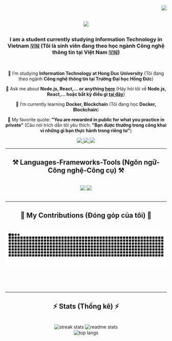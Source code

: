 <img align="right" src="https://visitor-badge.laobi.icu/badge?page_id=ntdat812.ntdat812" />

<h1 align="center">
    <img src="https://readme-typing-svg.herokuapp.com/?font=Righteous&size=35&center=true&vCenter=true&width=500&height=70&duration=4000&lines=Hi+There!+👋;+I'm+Dat+Phit!;+08+/+12+/+2003" />
</h1>

<h3 align="center">I am a student currently studying Information Technology in Vietnam 🇻🇳 (Tôi là sinh viên đang theo học ngành Công nghệ thông tin tại Việt Nam 🇻🇳)</h3>


<br/>

<div align="center">

 🌟 I’m studying **Information Technology at Hong Duc University** (Tôi đang theo ngành **Công nghệ thông tin tại Trường Đại học Hồng Đức**)

 💬 Ask me about **Node.js, React,... or anything [here](https://github.com/ntdat812/ntdat812/issues)** (Hãy hỏi tôi về **Node.js, React,... hoặc bất kỳ điều gì [tại đây](https://github.com/ntdat812/ntdat812/issues)**)

 🌱 I’m currently learning **Docker, Blockchain** (Tôi đang học **Docker, Blockchain**)

 📜 My favorite quote: **"You are rewarded in public for what you practice in private"** (Câu nói trích dẫn tôi yêu thích: **"Bạn được thưởng trong công khai vì những gì bạn thực hành trong riêng tư"**)

</div>

 
<div align="center"> 
  <a href="mailto:nguyenthanhdatbi812@gmail.com">
    <img src="https://img.shields.io/badge/Gmail-333333?style=for-the-badge&logo=gmail&logoColor=red" />
  </a>
  <a href="https://linkedin.com/in/pedro-sales-muniz" target="_blank">
    <img src="https://img.shields.io/badge/LinkedIn-0077B5?style=for-the-badge&logo=linkedin&logoColor=white" target="_blank" />
  </a>
  <a href="https://salesp07.github.io" target="_blank">
     <img src="https://img.shields.io/badge/Portfolio-FF5722?style=for-the-badge&logo=todoist&logoColor=white" target="_blank" /> <!-- sqlite, safari, google-chrome are other good icon options -->
  </a>
</div>

 <hr/>
 
<h2 align="center">⚒️ Languages-Frameworks-Tools (Ngôn ngữ-Công nghệ-Công cụ) ⚒️</h2>
<br/>
<div align="center">
    <img src="https://skillicons.dev/icons?i=react,bootstrap,html,css,vscode,github,figma,git," />
    <img src="https://skillicons.dev/icons?i=nodejs,python,javascript,typescript,express,firebase,mongodb,c,java,nextjs,mysql" /><br>
</div>

<br/>
<hr/>

<div align="center">
  <h2>🐍 My Contributions (Đóng góp của tôi) 🐍</h2>
  <br>
  <img alt="snake eating my contributions" src="https://raw.githubusercontent.com/ntdat812/ntdat812/output/github-contribution-grid-snake.svg" />
  
  <br/><br/><br/>
</div>

<hr/>

<h2 align="center">⚡ Stats (Thống kê) ⚡</h2>
<br>
<div align=center>
  <img width=390 src="https://github-readme-streak-stats-salesp07.vercel.app/?user=ntdat812&count_private=true&theme=react&border_radius=10" alt="streak stats"/>
  <img width=390 src="https://github-readme-stats-salesp07.vercel.app/api?username=ntdat812&count_private=true&show_icons=true&theme=react&rank_icon=github&border_radius=10" alt="readme stats" />
  <br/>
  <img width=325 align="center" src="https://github-readme-stats-salesp07.vercel.app/api/top-langs/?username=ntdat812&hide=HTML&langs_count=8&layout=compact&theme=react&border_radius=10&size_weight=0.5&count_weight=0.5&exclude_repo=github-readme-stats" alt="top langs" />
</div>




